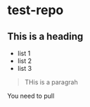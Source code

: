 # test-repo

## This is a heading
- list 1
- list 2
- list 3

> THis is a paragrah

You need to pull
